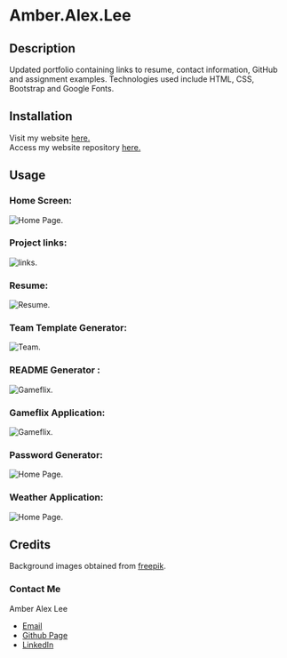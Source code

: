 # Amber.Alex.Lee  

## Description
Updated portfolio containing links to resume, contact information, GitHub and assignment examples. Technologies used include HTML, CSS, Bootstrap and Google Fonts.    

## Installation  

Visit my website [here.](https://lee-amber-alex.github.io/Amber.Alex.Lee/)  
Access my website repository [here.](https://github.com/lee-amber-alex/Amber.Alex.Lee)  



## Usage  

### Home Screen:  

![Home Page.](screenshots/welcome.png) 

### Project links:  

![links.](screenshots/dropdown.png)   

### Resume:  

![Resume.](screenshots/resume.png)   

### Team Template Generator:  

![Team.](screenshots/team.png)  

### README Generator :  

![Gameflix.](img/readme.png)  

### Gameflix Application:  

![Gameflix.](screenshots/gameflix.png)  

### Password Generator:  

![Home Page.](screenshots/password.png)  


### Weather Application:  

![Home Page.](screenshots/weather.png)  


## Credits  

Background images obtained from [freepik](http://www.freepik.com).  

### Contact Me  
 
Amber Alex Lee
- [Email](lee.amber.alex@gmail.com)
- [Github Page](https://github.com/lee-amber-alex)
- [LinkedIn](www.linkedin.com/in/leeamberalex)
